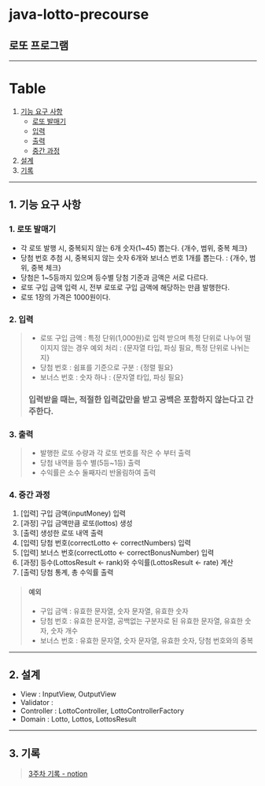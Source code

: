 # java-lotto-precourse

## 로또 프로그램

---

# Table
1. [기능 요구 사항](#1-기능-요구-사항)
   - [로또 발매기](#1-로또-발매기)
   - [입력](#2-입력)
   - [출력](#3-출력)
   - [중간 과정](#4-중간-과정)
2. [설계](#2-설계)
3. [기록](#2-기록)


---

## 1. 기능 요구 사항
### 1. 로또 발매기
- 각 로또 발행 시, 중복되지 않는 6개 숫자(1~45) 뽑는다. {개수, 범위, 중복 체크} 
- 당첨 번호 추첨 시, 중복되지 않는 숫자 6개와 보너스 번호 1개를 뽑는다. : {개수, 범위, 중복 체크} 
- 당첨은 1~5등까지 있으며 등수별 당첨 기준과 금액은 서로 다르다. 
- 로또 구입 금액 입력 시, 전부 로또로 구입 금액에 해당하는 만큼 발행한다.
- 로또 1장의 가격은 1000원이다.

### 2. 입력
[//]: # (- 로또 구입 금액, 당첨 번호와 보너스 번호를 입력받고, 잘못된 값 입력 시, [ERROR]로 시작하는 메세지 출력 후 재입력한다.)
> - 로또 구입 금액 : 특정 단위(1,000원)로 입력 받으며 특정 단위로 나누어 떨이지지 않는 경우 예외 처리 : {문자열 타입, 파싱 필요, 특정 단위로 나뉘는지}
> - 당첨 번호 : 쉼표를 기준으로 구분 : {정렬 필요}
> - 보너스 번호 : 숫자 하나 : {문자열 타입, 파싱 필요}
> ### 입력받을 때는, 적절한 입력값만을 받고 공백은 포함하지 않는다고 간주한다.

### 3. 출력
[//]: # (- 사용자가 구매한 로또 번호와 당첨 번호를 비교 -> 당첨 내역, 수익률 출력 후 게임 종료)
> - 발행한 로또 수량과 각 로또 번호를 작은 수 부터 출력
> - 당첨 내역을 등수 별(5등~1등) 출력
> - 수익률은 소수 둘째자리 반올림하여 출력


### 4. 중간 과정
1. [입력] 구입 금액(inputMoney) 입력
2. [과정] 구입 금액만큼 로또(lottos) 생성
3. [출력] 생성한 로또 내역 출력
4. [입력] 당첨 번호(correctLotto <- correctNumbers) 입력
5. [입력] 보너스 번호(correctLotto <- correctBonusNumber) 입력
6. [과정] 등수(LottosResult <- rank)와 수익률(LottosResult <- rate) 계산
7. [출력] 당첨 통계, 총 수익률 출력

> #### 예외
> - 구입 금액 : 유효한 문자열, 숫자 문자열, 유효한 숫자
> - 당첨 번호 : 유효한 문자열, 공백없는 구분자로 된 유효한 문자열, 유효한 숫자, 숫자 개수
> - 보너스 번호 : 유효한 문자열, 숫자 문자열, 유효한 숫자, 당첨 번호와의 중복

---
## 2. 설계
- View : InputView, OutputView
- Validator : 
- Controller : LottoController, LottoControllerFactory
- Domain : Lotto, Lottos, LottosResult


---

## 3. 기록
> [3주차 기록 - notion](https://www.notion.so/299b5f46b3c281ed9ba2fcd67a97e802?source=copy_link)